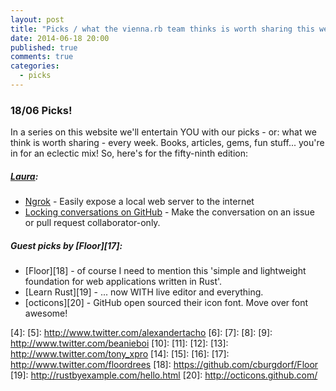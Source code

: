 ```yaml
---
layout: post
title: "Picks / what the vienna.rb team thinks is worth sharing this week"
date: 2014-06-18 20:00
published: true
comments: true
categories:
  - picks
---
```


### 18/06 Picks!

In a series on this website we'll entertain YOU with our picks - or: what we think is worth sharing - every week.
Books, articles, gems, fun stuff... you're in for an eclectic mix! So, here's for the fifty-ninth edition:

##### [Laura][1]:
  - [Ngrok][2] - Easily expose a local web server to the internet
  - [Locking conversations on GitHub][3] - Make the conversation on an issue or pull request collaborator-only.

##### Guest picks by [Floor][17]:
  - [Floor][18] - of course I need to mention this 'simple and lightweight foundation for web applications written in Rust'.
  - [Learn Rust][19] - ... now WITH live editor and everything.
  - [octicons][20] - GitHub open sourced their icon font. Move over font awesome!


[1]: http://www.twitter.com/alicetragedy
[2]: https://ngrok.com
[3]: https://github.com/blog/1847-locking-conversations
[4]:
[5]: http://www.twitter.com/alexandertacho
[6]:
[7]:
[8]:
[9]: http://www.twitter.com/beanieboi
[10]:
[11]:
[12]:
[13]: http://www.twitter.com/tony_xpro
[14]:
[15]:
[16]:
[17]: http://www.twitter.com/floordrees
[18]: https://github.com/cburgdorf/Floor
[19]: http://rustbyexample.com/hello.html
[20]: http://octicons.github.com/
